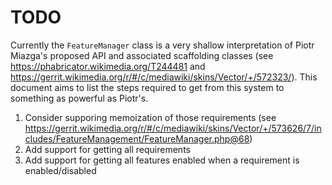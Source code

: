 TODO
====

Currently the `FeatureManager` class is a very shallow interpretation of Piotr Miazga's proposed
API and associated scaffolding classes (see https://phabricator.wikimedia.org/T244481 and
https://gerrit.wikimedia.org/r/#/c/mediawiki/skins/Vector/+/572323/). This document aims to list
the steps required to get from this system to something as powerful as Piotr's.

1. Consider supporing memoization of those requirements (see https://gerrit.wikimedia.org/r/#/c/mediawiki/skins/Vector/+/573626/7/includes/FeatureManagement/FeatureManager.php@68)
2. Add support for getting all requirements
3. Add support for getting all features enabled when a requirement is enabled/disabled

